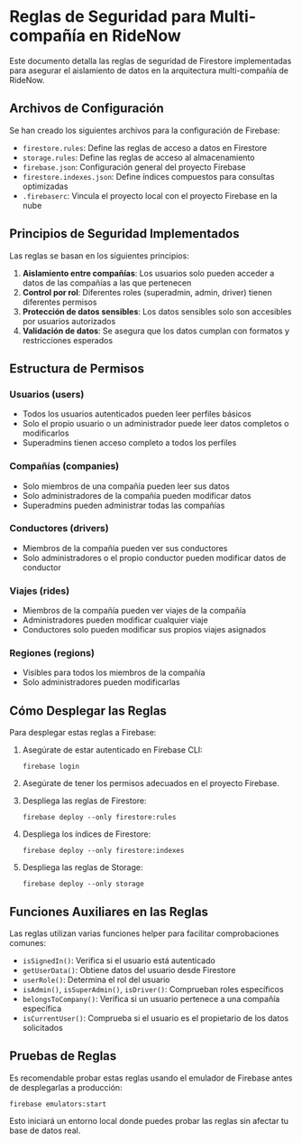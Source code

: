# Reglas de Seguridad para Multi-compañía en RideNow

Este documento detalla las reglas de seguridad de Firestore implementadas para asegurar el aislamiento de datos en la arquitectura multi-compañía de RideNow.

## Archivos de Configuración

Se han creado los siguientes archivos para la configuración de Firebase:

- `firestore.rules`: Define las reglas de acceso a datos en Firestore
- `storage.rules`: Define las reglas de acceso al almacenamiento
- `firebase.json`: Configuración general del proyecto Firebase
- `firestore.indexes.json`: Define índices compuestos para consultas optimizadas
- `.firebaserc`: Vincula el proyecto local con el proyecto Firebase en la nube

## Principios de Seguridad Implementados

Las reglas se basan en los siguientes principios:

1. **Aislamiento entre compañías**: Los usuarios solo pueden acceder a datos de las compañías a las que pertenecen
2. **Control por rol**: Diferentes roles (superadmin, admin, driver) tienen diferentes permisos
3. **Protección de datos sensibles**: Los datos sensibles solo son accesibles por usuarios autorizados
4. **Validación de datos**: Se asegura que los datos cumplan con formatos y restricciones esperados

## Estructura de Permisos

### Usuarios (users)

- Todos los usuarios autenticados pueden leer perfiles básicos
- Solo el propio usuario o un administrador puede leer datos completos o modificarlos
- Superadmins tienen acceso completo a todos los perfiles

### Compañías (companies)

- Solo miembros de una compañía pueden leer sus datos
- Solo administradores de la compañía pueden modificar datos
- Superadmins pueden administrar todas las compañías

### Conductores (drivers)

- Miembros de la compañía pueden ver sus conductores
- Solo administradores o el propio conductor pueden modificar datos de conductor

### Viajes (rides)

- Miembros de la compañía pueden ver viajes de la compañía
- Administradores pueden modificar cualquier viaje
- Conductores solo pueden modificar sus propios viajes asignados

### Regiones (regions)

- Visibles para todos los miembros de la compañía
- Solo administradores pueden modificarlas

## Cómo Desplegar las Reglas

Para desplegar estas reglas a Firebase:

1. Asegúrate de estar autenticado en Firebase CLI:
   ```
   firebase login
   ```

2. Asegúrate de tener los permisos adecuados en el proyecto Firebase.

3. Despliega las reglas de Firestore:
   ```
   firebase deploy --only firestore:rules
   ```

4. Despliega los índices de Firestore:
   ```
   firebase deploy --only firestore:indexes
   ```

5. Despliega las reglas de Storage:
   ```
   firebase deploy --only storage
   ```

## Funciones Auxiliares en las Reglas

Las reglas utilizan varias funciones helper para facilitar comprobaciones comunes:

- `isSignedIn()`: Verifica si el usuario está autenticado
- `getUserData()`: Obtiene datos del usuario desde Firestore
- `userRole()`: Determina el rol del usuario
- `isAdmin()`, `isSuperAdmin()`, `isDriver()`: Comprueban roles específicos
- `belongsToCompany()`: Verifica si un usuario pertenece a una compañía específica
- `isCurrentUser()`: Comprueba si el usuario es el propietario de los datos solicitados

## Pruebas de Reglas

Es recomendable probar estas reglas usando el emulador de Firebase antes de desplegarlas a producción:

```
firebase emulators:start
```

Esto iniciará un entorno local donde puedes probar las reglas sin afectar tu base de datos real.
